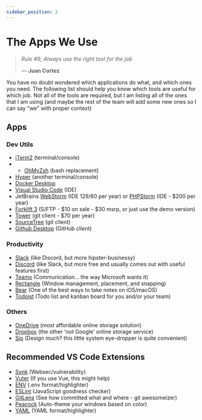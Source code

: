 ```yaml
---
sidebar_position: 2
---
```


# The Apps We Use

> _Rule #9; Always use the right tool for the job_
>
> &mdash; **Juan Cortez**

You have no doubt wondered which applications do what, and which ones you need. The following list should help you know which tools are useful for which job. Not all of the tools are required, but I am listing all of the ones that I am using (and maybe the rest of the team will add some new ones so I can say "we" with proper context)

## Apps

### Dev Utils

- [iTerm2](https://iterm2.com/) (terminal/console)
- - [OhMyZsh](https://ohmyz.sh/) (bash replacement)
- [Hyper](https://hyper.is/) (another terminal/console)
- [Docker Desktop](https://www.docker.com/products/docker-desktop)
- [Visual Studio Code](https://code.visualstudio.com/) (IDE)
- JetBrains [WebStorm](https://www.jetbrains.com/webstorm/) (IDE $129/$60 per year) or [PHPStorm](https://www.jetbrains.com/phpstorm/) (IDE - $200 per year)
- [Forklift 3](https://binarynights.com/) (S/FTP - $10 on sale - $30 msrp, or just use the demo version)
- [Tower](https://www.git-tower.com/mac) (git client - $70 per year)
- [SourceTree](https://www.sourcetreeapp.com/) (git client)
- [Github Desktop](https://desktop.github.com/) (GitHub client)

### Productivity

- [Slack](https://slack.com/) (like Discord, but more hipster-businessy)
- [Discord](https://discord.com/) (like Slack, but more free and usually comes out with useful features first)
- [Teams](https://teams.microsoft.com/) (Communication... the way Microsoft wants it)
- [Rectangle](https://rectangleapp.com/) (Window management, placement, and snapping)
- [Bear](https://bear.app/) (One of the best ways to take notes on iOS/macOS)
- [Todoist](https://todoist.com/) (Todo list and kanban board for you and/or your team)

### Others

- [OneDrive](https://one.live.com) (most affordable online storage solution)
- [Dropbox](https://www.dropbox.com) (the other 'not Google' online storage service)
- [Sip](https://sipapp.io/) (Design much? this little system eye-dropper is quite convenient)

## Recommended VS Code Extensions

- [Synk](https://marketplace.visualstudio.com/items?itemName=snyk-security.snyk-vulnerability-scanner) (Websec/vulnerability)
- [Vuter](https://marketplace.visualstudio.com/items?itemName=octref.vetur) (If you use Vue, this might help)
- [ENV](https://marketplace.visualstudio.com/items?itemName=IronGeek.vscode-env) (.env format/highlighter)
- [ESLint](https://marketplace.visualstudio.com/items?itemName=dbaeumer.vscode-eslint) (JavaScript goodness checker)
- [GitLens](https://marketplace.visualstudio.com/items?itemName=eamodio.gitlens) (See how committed what and where - git awesomeizer)
- [Peacock](https://marketplace.visualstudio.com/items?itemName=johnpapa.vscode-peacock) (Auto-theme your windows based on color)
- [YAML](https://marketplace.visualstudio.com/items?itemName=redhat.vscode-yaml) (YAML format/highlighter)
